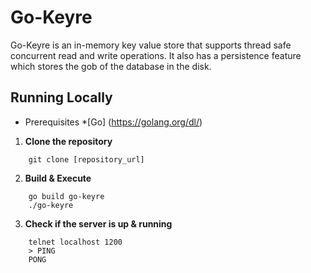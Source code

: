# Go-Keyre
Go-Keyre is an in-memory key value store that supports thread safe concurrent read and write operations.
It also has a persistence feature which stores the gob of the database in the disk.

## Running Locally
* Prerequisites
    *[Go] (https://golang.org/dl/)

1. **Clone the repository**
```
    git clone [repository_url]
```

2. **Build & Execute**
```
    go build go-keyre
    ./go-keyre
```

3. **Check if the server is up & running**
```
    telnet localhost 1200
    > PING
    PONG
```

